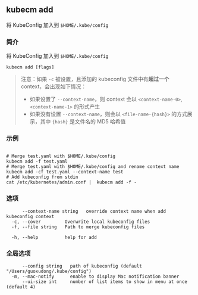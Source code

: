 ## kubecm add

将 KubeConfig 加入到 `$HOME/.kube/config`

### 简介

将 KubeConfig 加入到 `$HOME/.kube/config`

```
kubecm add [flags]
```

>注意：如果 `-c` 被设置，且添加的 kubeconfig 文件中有**超过一个** context，会出现如下情况：
>- 如果设置了 `--context-name`，则 context 会以 `<context-name-0>`, `<context-name-1>` 的形式产生
>- 如果没有设置 `--context-name`，则会以 `<file-name-{hash}>` 的方式展示，其中 `{hash}` 是文件名的 MD5 哈希值

### 示例

```

# Merge test.yaml with $HOME/.kube/config
kubecm add -f test.yaml 
# Merge test.yaml with $HOME/.kube/config and rename context name
kubecm add -cf test.yaml --context-name test
# Add kubeconfig from stdin
cat /etc/kubernetes/admin.conf |  kubecm add -f -

```

### 选项

```
      --context-name string   override context name when add kubeconfig context
  -c, --cover         Overwrite local kubeconfig files
  -f, --file string   Path to merge kubeconfig files
  
  -h, --help          help for add
```

### 全局选项

```
      --config string   path of kubeconfig (default "/Users/guoxudong/.kube/config")
  -m, --mac-notify      enable to display Mac notification banner
      --ui-size int     number of list items to show in menu at once (default 4)
```
